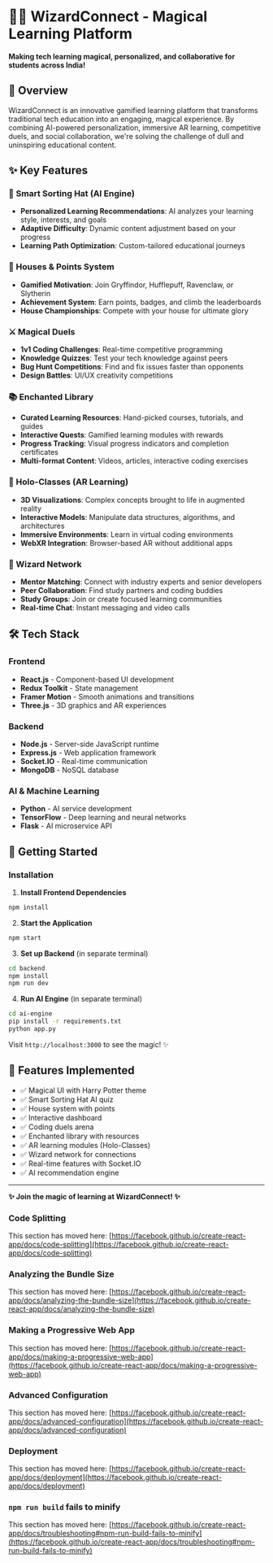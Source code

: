 # 🧙‍♂️ WizardConnect - Magical Learning Platform

**Making tech learning magical, personalized, and collaborative for students across India!**

## 🌟 Overview

WizardConnect is an innovative gamified learning platform that transforms traditional tech education into an engaging, magical experience. By combining AI-powered personalization, immersive AR learning, competitive duels, and social collaboration, we're solving the challenge of dull and uninspiring educational content.

## ✨ Key Features

### 🎩 Smart Sorting Hat (AI Engine)
- **Personalized Learning Recommendations**: AI analyzes your learning style, interests, and goals
- **Adaptive Difficulty**: Dynamic content adjustment based on your progress
- **Learning Path Optimization**: Custom-tailored educational journeys

### 🏰 Houses & Points System
- **Gamified Motivation**: Join Gryffindor, Hufflepuff, Ravenclaw, or Slytherin
- **Achievement System**: Earn points, badges, and climb the leaderboards
- **House Championships**: Compete with your house for ultimate glory

### ⚔️ Magical Duels
- **1v1 Coding Challenges**: Real-time competitive programming
- **Knowledge Quizzes**: Test your tech knowledge against peers
- **Bug Hunt Competitions**: Find and fix issues faster than opponents
- **Design Battles**: UI/UX creativity competitions

### 📚 Enchanted Library
- **Curated Learning Resources**: Hand-picked courses, tutorials, and guides
- **Interactive Quests**: Gamified learning modules with rewards
- **Progress Tracking**: Visual progress indicators and completion certificates
- **Multi-format Content**: Videos, articles, interactive coding exercises

### 🥽 Holo-Classes (AR Learning)
- **3D Visualizations**: Complex concepts brought to life in augmented reality
- **Interactive Models**: Manipulate data structures, algorithms, and architectures
- **Immersive Environments**: Learn in virtual coding environments
- **WebXR Integration**: Browser-based AR without additional apps

### 🤝 Wizard Network
- **Mentor Matching**: Connect with industry experts and senior developers
- **Peer Collaboration**: Find study partners and coding buddies
- **Study Groups**: Join or create focused learning communities
- **Real-time Chat**: Instant messaging and video calls

## 🛠️ Tech Stack

### Frontend
- **React.js** - Component-based UI development
- **Redux Toolkit** - State management
- **Framer Motion** - Smooth animations and transitions
- **Three.js** - 3D graphics and AR experiences

### Backend
- **Node.js** - Server-side JavaScript runtime
- **Express.js** - Web application framework
- **Socket.IO** - Real-time communication
- **MongoDB** - NoSQL database

### AI & Machine Learning
- **Python** - AI service development
- **TensorFlow** - Deep learning and neural networks
- **Flask** - AI microservice API

## 🚀 Getting Started

### Installation

1. **Install Frontend Dependencies**
```bash
npm install
```

2. **Start the Application**
```bash
npm start
```

3. **Set up Backend** (in separate terminal)
```bash
cd backend
npm install
npm run dev
```

4. **Run AI Engine** (in separate terminal)
```bash
cd ai-engine
pip install -r requirements.txt
python app.py
```

Visit `http://localhost:3000` to see the magic! ✨

## 🎯 Features Implemented

- ✅ Magical UI with Harry Potter theme
- ✅ Smart Sorting Hat AI quiz
- ✅ House system with points
- ✅ Interactive dashboard
- ✅ Coding duels arena
- ✅ Enchanted library with resources
- ✅ AR learning modules (Holo-Classes)
- ✅ Wizard network for connections
- ✅ Real-time features with Socket.IO
- ✅ AI recommendation engine

---

**✨ Join the magic of learning at WizardConnect! ✨**

### Code Splitting

This section has moved here: [https://facebook.github.io/create-react-app/docs/code-splitting](https://facebook.github.io/create-react-app/docs/code-splitting)

### Analyzing the Bundle Size

This section has moved here: [https://facebook.github.io/create-react-app/docs/analyzing-the-bundle-size](https://facebook.github.io/create-react-app/docs/analyzing-the-bundle-size)

### Making a Progressive Web App

This section has moved here: [https://facebook.github.io/create-react-app/docs/making-a-progressive-web-app](https://facebook.github.io/create-react-app/docs/making-a-progressive-web-app)

### Advanced Configuration

This section has moved here: [https://facebook.github.io/create-react-app/docs/advanced-configuration](https://facebook.github.io/create-react-app/docs/advanced-configuration)

### Deployment

This section has moved here: [https://facebook.github.io/create-react-app/docs/deployment](https://facebook.github.io/create-react-app/docs/deployment)

### `npm run build` fails to minify

This section has moved here: [https://facebook.github.io/create-react-app/docs/troubleshooting#npm-run-build-fails-to-minify](https://facebook.github.io/create-react-app/docs/troubleshooting#npm-run-build-fails-to-minify)
